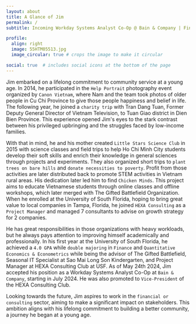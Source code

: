 ```yaml
---
layout: about
title: A Glance of Jim
permalink: /
subtitle: Incoming Workday Systems Analyst Co-Op @ Bain & Company | Finance & Econometrics @ University of South Florida | Microsoft Office Specialist Expert 2019 | Microsoft Certified Educator

profile:
  align: right
  image: 55HTM05513.jpg
  image_circular: true # crops the image to make it circular

social: true  # includes social icons at the bottom of the page
---
```

Jim embarked on a lifelong commitment to community service at a young age. In 2014, he participated in the `Help Portrait` photography event organized by `Canon Vietnam`, where Nam and the team took photos of older people in Cu Chi Province to give those people happiness and belief in life. The following year, he joined a `charity trip` with Tran Dang Tuan, Former Deputy General Director of Vietnam Television, to Tuan Giao district in Dien Bien Province. This experience opened Jim's eyes to the stark contrast between his privileged upbringing and the struggles faced by low-income families.

With that in mind, he and his mother created `Little Stars Science Club` in 2015 with science classes and field trips to help Ho Chi Minh City students develop their soft skills and enrich their knowledge in general sciences through projects and experiments. They also organized short trips to `plant trees on bare hills` and `donate necessities to poverty`. Profit from those activities are later distributed back to promote STEM activities in Vietnam rural areas. His dedication later led him to find `Chicken Minds`. This project aims to educate Vietnamese students through online classes and offline workshops, which later merged with The Gifted Battlefield Organization. When he enrolled at the University of South Florida, hoping to bring great value to local companies in Tampa, Florida, he joined `HEXA Consulting` as a `Project Manager` and managed 7 consultants to advise on growth strategy for 2 companies.

He has great responsibilities in those organizations with heavy workloads, but he always pays attention to improving himself academically and professionally. In his first year at the University of South Florida, he achieved a `4.0 GPA` while `double majoring` in `Finance` and `Quantitative Economics & Econometrics` while being the advisor of The Gifted Battlefield, Seasonal IT Specialist at Sao Mai Long Son Kindergarten, and Project Manager at HEXA Consulting Club at USF. As of May 24th 2024, Jim accepted his position as a Workday Systems Analyst Co-Op at `Bain & Company`, starting in July 2024. He was also promoted to `Vice-President` of the HEXA Consulting Club.

Looking towards the future, Jim aspires to work in the `financial or consulting` sector, aiming to make a significant impact on stakeholders. This ambition aligns with his lifelong commitment to building a better community, a journey he began at a young age.
